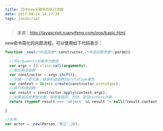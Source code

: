 ```yaml
---
title: JS中new关键字的执行流程
date: 2017-08-24 14:27:30
tags: JavaScript
---
```


> 来源：http://javascript.ruanyifeng.com/oop/basic.html

new命令简化的内部流程，可以使用如下代码表示：

```javascript
function _new(/*构造函数*/constructor,/*构造函数参数*/param){
  
  //将arguments对象转为数组
  var args = [].slice.call(arguments);
  //取出构造函数
  var constructor = args.shift();
  //创建一个空对象，继承构造函数的prototype属性
  var context = Object.create(constructor.prototype);
  //执行构造函数
  var result = constructor.apply(context,args);
  //如果返回结果是对象，就直接返回。否则，返回context对象
  return (typeof result === 'object' && result != null)?result:context;
  
}

//实例
var actor = _new(Person,'张三',28);
```

